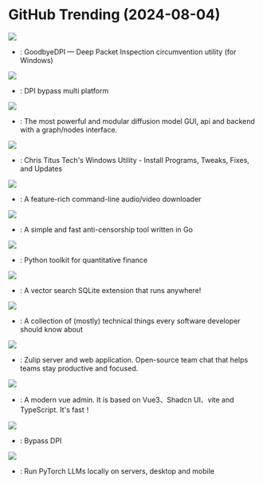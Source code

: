 # GitHub Trending (2024-08-04)

![](https://img.shields.io/badge/C-New%20583-green?style=flat-square&logo=appveyor)
- [](https://github.comundefined): GoodbyeDPI — Deep Packet Inspection circumvention utility (for Windows)

![](https://img.shields.io/badge/C-New%20169-green?style=flat-square&logo=appveyor)
- [](https://github.comundefined): DPI bypass multi platform

![](https://img.shields.io/badge/Python-New%20191-green?style=flat-square&logo=appveyor)
- [](https://github.comundefined): The most powerful and modular diffusion model GUI, api and backend with a graph/nodes interface.

![](https://img.shields.io/badge/PowerShell-New%20183-green?style=flat-square&logo=appveyor)
- [](https://github.comundefined): Chris Titus Tech's Windows Utility - Install Programs, Tweaks, Fixes, and Updates

![](https://img.shields.io/badge/Python-New%20131-green?style=flat-square&logo=appveyor)
- [](https://github.comundefined): A feature-rich command-line audio/video downloader

![](https://img.shields.io/badge/Go-New%20195-green?style=flat-square&logo=appveyor)
- [](https://github.comundefined): A simple and fast anti-censorship tool written in Go

![](https://img.shields.io/badge/Jupyter%20Notebook-New%2039-green?style=flat-square&logo=appveyor)
- [](https://github.comundefined): Python toolkit for quantitative finance

![](https://img.shields.io/badge/C-New%20386-green?style=flat-square&logo=appveyor)
- [](https://github.comundefined): A vector search SQLite extension that runs anywhere!

![](https://img.shields.io/badge/none-New%20478-green?style=flat-square&logo=appveyor)
- [](https://github.comundefined): A collection of (mostly) technical things every software developer should know about

![](https://img.shields.io/badge/Python-New%20101-green?style=flat-square&logo=appveyor)
- [](https://github.comundefined): Zulip server and web application. Open-source team chat that helps teams stay productive and focused.

![](https://img.shields.io/badge/Vue-New%20105-green?style=flat-square&logo=appveyor)
- [](https://github.comundefined): A modern vue admin. It is based on Vue3、Shadcn UI、vite and TypeScript. It's fast！

![](https://img.shields.io/badge/C-New%2061-green?style=flat-square&logo=appveyor)
- [](https://github.comundefined): Bypass DPI

![](https://img.shields.io/badge/Python-New%20648-green?style=flat-square&logo=appveyor)
- [](https://github.comundefined): Run PyTorch LLMs locally on servers, desktop and mobile

